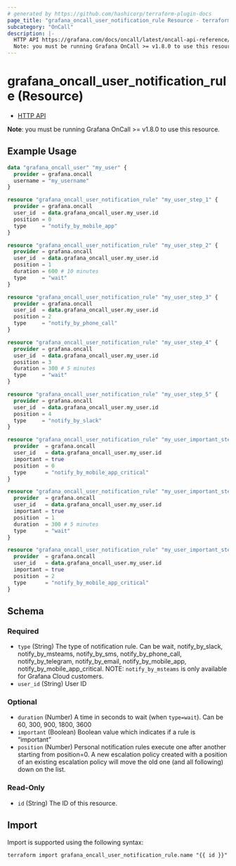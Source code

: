 ```yaml
---
# generated by https://github.com/hashicorp/terraform-plugin-docs
page_title: "grafana_oncall_user_notification_rule Resource - terraform-provider-grafana"
subcategory: "OnCall"
description: |-
  HTTP API https://grafana.com/docs/oncall/latest/oncall-api-reference/personal_notification_rules/
  Note: you must be running Grafana OnCall >= v1.8.0 to use this resource.
---
```


# grafana_oncall_user_notification_rule (Resource)

* [HTTP API](https://grafana.com/docs/oncall/latest/oncall-api-reference/personal_notification_rules/)

**Note**: you must be running Grafana OnCall >= v1.8.0 to use this resource.

## Example Usage

```terraform
data "grafana_oncall_user" "my_user" {
  provider = grafana.oncall
  username = "my_username"
}

resource "grafana_oncall_user_notification_rule" "my_user_step_1" {
  provider = grafana.oncall
  user_id  = data.grafana_oncall_user.my_user.id
  position = 0
  type     = "notify_by_mobile_app"
}

resource "grafana_oncall_user_notification_rule" "my_user_step_2" {
  provider = grafana.oncall
  user_id  = data.grafana_oncall_user.my_user.id
  position = 1
  duration = 600 # 10 minutes
  type     = "wait"
}

resource "grafana_oncall_user_notification_rule" "my_user_step_3" {
  provider = grafana.oncall
  user_id  = data.grafana_oncall_user.my_user.id
  position = 2
  type     = "notify_by_phone_call"
}

resource "grafana_oncall_user_notification_rule" "my_user_step_4" {
  provider = grafana.oncall
  user_id  = data.grafana_oncall_user.my_user.id
  position = 3
  duration = 300 # 5 minutes
  type     = "wait"
}

resource "grafana_oncall_user_notification_rule" "my_user_step_5" {
  provider = grafana.oncall
  user_id  = data.grafana_oncall_user.my_user.id
  position = 4
  type     = "notify_by_slack"
}

resource "grafana_oncall_user_notification_rule" "my_user_important_step_1" {
  provider  = grafana.oncall
  user_id   = data.grafana_oncall_user.my_user.id
  important = true
  position  = 0
  type      = "notify_by_mobile_app_critical"
}

resource "grafana_oncall_user_notification_rule" "my_user_important_step_2" {
  provider  = grafana.oncall
  user_id   = data.grafana_oncall_user.my_user.id
  important = true
  position  = 1
  duration  = 300 # 5 minutes
  type      = "wait"
}

resource "grafana_oncall_user_notification_rule" "my_user_important_step_3" {
  provider  = grafana.oncall
  user_id   = data.grafana_oncall_user.my_user.id
  important = true
  position  = 2
  type      = "notify_by_mobile_app_critical"
}
```

<!-- schema generated by tfplugindocs -->
## Schema

### Required

- `type` (String) The type of notification rule. Can be wait, notify_by_slack, notify_by_msteams, notify_by_sms, notify_by_phone_call, notify_by_telegram, notify_by_email, notify_by_mobile_app, notify_by_mobile_app_critical. NOTE: `notify_by_msteams` is only available for Grafana Cloud customers.
- `user_id` (String) User ID

### Optional

- `duration` (Number) A time in seconds to wait (when `type=wait`). Can be 60, 300, 900, 1800, 3600
- `important` (Boolean) Boolean value which indicates if a rule is “important”
- `position` (Number) Personal notification rules execute one after another starting from position=0. A new escalation policy created with a position of an existing escalation policy will move the old one (and all following) down on the list.

### Read-Only

- `id` (String) The ID of this resource.

## Import

Import is supported using the following syntax:

```shell
terraform import grafana_oncall_user_notification_rule.name "{{ id }}"
```
